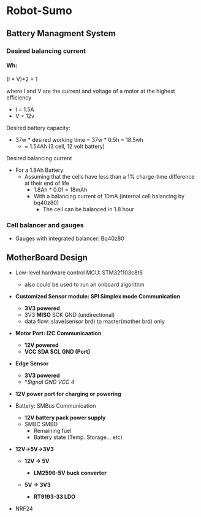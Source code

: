 # Robot-Sumo

## Battery Managment System

### Desired balancing current

#### Wh: 

(I * V)*2 + 1 

where I and V are the current and voltage of a motor at the highest efficiency

- I = 1.5A
- V = 12v

Desired battery capacity:

- 37w * desired working time = 37w * 0.5h = 18.5wh
  - = 1.54Ah (3 cell, 12 volt battery)

Desired balancing current

- For a 1.8Ah Battery
  - Assuming that the cells have less than a 1% charge-time difference at their end of life
    - 1.8Ah * 0.01 = 18mAh
    - With a balancing current of 10mA (internal cell balancing by bq40z80)
      - The cell can be balanced in 1.8 hour

### Cell balancer and gauges

- Gauges with integrated balancer: Bq40z80

## MotherBoard Design

- Low-level hardware control MCU: STM32f103c8t6
  - also could be used to run an onboard algorithm
- **Customized Sensor module: SPI Simplex mode Communication**
  - **3V3 powered**
  - 3V3 **MISO** SCK GND (undirectional)
  - data flow: slave(sensor brd) to master(mother brd) only
- **Motor Port: I2C Communicaation**
  - **12V powered**
  - **VCC SDA SCL GND (Port)**
- **Edge Sensor**
  - **3V3 powered**
  - **Signal GND VCC *4**
- **12V power port for charging or powering**
- Battery: SMBus Communication
  - **12V battery pack power supply**
  - SMBC SMBD
    - Remaining fuel
    - Battery state (Temp. Storage... etc)
- **12V->5V->3V3**
  - **12V -> 5V**
    - **LM2596-5V buck converter**

  - **5V -> 3V3**
    - **RT9193-33 LDO**

- NRF24
